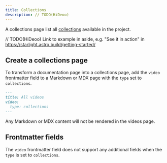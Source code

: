 ```yaml
---
title: Collections
description: // TODO(HiDeoo)
---
```


A collections page list all [collections](/content/collection/) available in the project.

// TODO(HiDeoo) Link to example in aside, e.g. "See it in action" in https://starlight.astro.build/getting-started/

## Create a collections page

To transform a documentation page into a collections page, add the `video` frontmatter field to a Markdown or MDX page with the `type` set to `collections`.

```md title="src/content/docs/videos.md" {3-4}
---
title: All videos
video:
  type: collections
---
```

Any Markdown or MDX content will not be rendered in the videos page.

## Frontmatter fields

The `video` frontmatter field does not support any additional fields when the `type` is set to `collections`.

